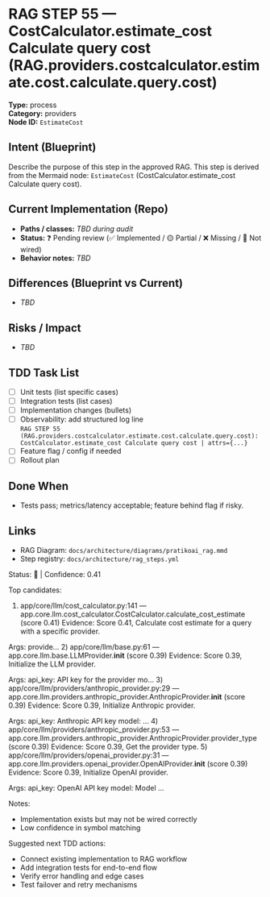 # RAG STEP 55 — CostCalculator.estimate_cost Calculate query cost (RAG.providers.costcalculator.estimate.cost.calculate.query.cost)

**Type:** process  
**Category:** providers  
**Node ID:** `EstimateCost`

## Intent (Blueprint)
Describe the purpose of this step in the approved RAG. This step is derived from the Mermaid node: `EstimateCost` (CostCalculator.estimate_cost Calculate query cost).

## Current Implementation (Repo)
- **Paths / classes:** _TBD during audit_
- **Status:** ❓ Pending review (✅ Implemented / 🟡 Partial / ❌ Missing / 🔌 Not wired)
- **Behavior notes:** _TBD_

## Differences (Blueprint vs Current)
- _TBD_

## Risks / Impact
- _TBD_

## TDD Task List
- [ ] Unit tests (list specific cases)
- [ ] Integration tests (list cases)
- [ ] Implementation changes (bullets)
- [ ] Observability: add structured log line  
  `RAG STEP 55 (RAG.providers.costcalculator.estimate.cost.calculate.query.cost): CostCalculator.estimate_cost Calculate query cost | attrs={...}`
- [ ] Feature flag / config if needed
- [ ] Rollout plan

## Done When
- Tests pass; metrics/latency acceptable; feature behind flag if risky.

## Links
- RAG Diagram: `docs/architecture/diagrams/pratikoai_rag.mmd`
- Step registry: `docs/architecture/rag_steps.yml`


<!-- AUTO-AUDIT:BEGIN -->
Status: 🔌  |  Confidence: 0.41

Top candidates:
1) app/core/llm/cost_calculator.py:141 — app.core.llm.cost_calculator.CostCalculator.calculate_cost_estimate (score 0.41)
   Evidence: Score 0.41, Calculate cost estimate for a query with a specific provider.

Args:
    provide...
2) app/core/llm/base.py:61 — app.core.llm.base.LLMProvider.__init__ (score 0.39)
   Evidence: Score 0.39, Initialize the LLM provider.

Args:
    api_key: API key for the provider
    mo...
3) app/core/llm/providers/anthropic_provider.py:29 — app.core.llm.providers.anthropic_provider.AnthropicProvider.__init__ (score 0.39)
   Evidence: Score 0.39, Initialize Anthropic provider.

Args:
    api_key: Anthropic API key
    model: ...
4) app/core/llm/providers/anthropic_provider.py:53 — app.core.llm.providers.anthropic_provider.AnthropicProvider.provider_type (score 0.39)
   Evidence: Score 0.39, Get the provider type.
5) app/core/llm/providers/openai_provider.py:31 — app.core.llm.providers.openai_provider.OpenAIProvider.__init__ (score 0.39)
   Evidence: Score 0.39, Initialize OpenAI provider.

Args:
    api_key: OpenAI API key
    model: Model ...

Notes:
- Implementation exists but may not be wired correctly
- Low confidence in symbol matching

Suggested next TDD actions:
- Connect existing implementation to RAG workflow
- Add integration tests for end-to-end flow
- Verify error handling and edge cases
- Test failover and retry mechanisms
<!-- AUTO-AUDIT:END -->